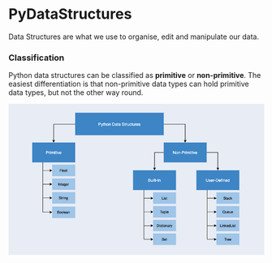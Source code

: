 # PyDataStructures
Data Structures are what we use to organise, edit and manipulate our data.


### Classification
Python data structures can be classified as **primitive** or **non-primitive**. The easiest differentiation is that non-primitive data types can hold primitive data types, but not the other way round.

![Python Data Structure Flow Chart (from GEEKedu)](/PyDataStructures-Flowchart.png?raw=true "PyDataStructures-Flowchart")
